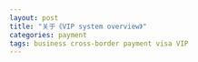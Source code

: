 ```yaml
---
layout: post
title: "关于《VIP system overview》"
categories: payment
tags: business cross-border payment visa VIP
---
```


